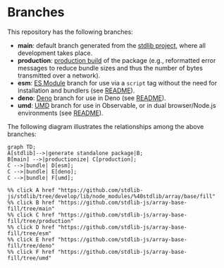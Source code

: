 <!--

@license Apache-2.0

Copyright (c) 2022 The Stdlib Authors.

Licensed under the Apache License, Version 2.0 (the "License");
you may not use this file except in compliance with the License.
You may obtain a copy of the License at

    http://www.apache.org/licenses/LICENSE-2.0

Unless required by applicable law or agreed to in writing, software
distributed under the License is distributed on an "AS IS" BASIS,
WITHOUT WARRANTIES OR CONDITIONS OF ANY KIND, either express or implied.
See the License for the specific language governing permissions and
limitations under the License.

-->

# Branches

This repository has the following branches:

-   **main**: default branch generated from the [stdlib project][stdlib-url], where all development takes place.
-   **production**: [production build][production-url] of the package (e.g., reformatted error messages to reduce bundle sizes and thus the number of bytes transmitted over a network).
-   **esm**: [ES Module][esm-url] branch for use via a `script` tag without the need for installation and bundlers (see [README][esm-readme]).
-   **deno**: [Deno][deno-url] branch for use in Deno (see [README][deno-readme]).
-   **umd**: [UMD][umd-url] branch for use in Observable, or in dual browser/Node.js environments (see [README][umd-readme]).

The following diagram illustrates the relationships among the above branches:

```mermaid
graph TD;
A[stdlib]-->|generate standalone package|B;
B[main] -->|productionize| C[production];
C -->|bundle| D[esm];
C -->|bundle| E[deno];
C -->|bundle| F[umd];

%% click A href "https://github.com/stdlib-js/stdlib/tree/develop/lib/node_modules/%40stdlib/array/base/fill"
%% click B href "https://github.com/stdlib-js/array-base-fill/tree/main"
%% click C href "https://github.com/stdlib-js/array-base-fill/tree/production"
%% click D href "https://github.com/stdlib-js/array-base-fill/tree/esm"
%% click E href "https://github.com/stdlib-js/array-base-fill/tree/deno"
%% click F href "https://github.com/stdlib-js/array-base-fill/tree/umd"
```

[stdlib-url]: https://github.com/stdlib-js/stdlib/tree/develop/lib/node_modules/%40stdlib/array/base/fill
[production-url]: https://github.com/stdlib-js/array-base-fill/tree/production
[deno-url]: https://github.com/stdlib-js/array-base-fill/tree/deno
[deno-readme]: https://github.com/stdlib-js/array-base-fill/blob/deno/README.md
[umd-url]: https://github.com/stdlib-js/array-base-fill/tree/umd
[umd-readme]: https://github.com/stdlib-js/array-base-fill/blob/umd/README.md
[esm-url]: https://github.com/stdlib-js/array-base-fill/tree/esm
[esm-readme]: https://github.com/stdlib-js/array-base-fill/blob/esm/README.md